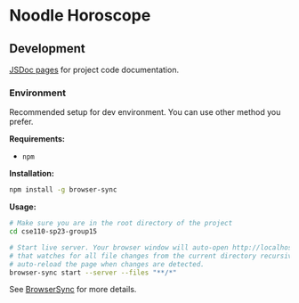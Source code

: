 # Noodle Horoscope

## Development

[JSDoc pages](https://cse110-sp23-group15.github.io/cse110-sp23-group15/) for
project code documentation.

### Environment

Recommended setup for dev environment. You can use other method you prefer.

**Requirements:**

- `npm`

**Installation:**

```bash
npm install -g browser-sync
```

**Usage:**

```bash
# Make sure you are in the root directory of the project
cd cse110-sp23-group15

# Start live server. Your browser window will auto-open http://localhost:3000
# that watches for all file changes from the current directory recursively and
# auto-reload the page when changes are detected.
browser-sync start --server --files "**/*"
```

See [BrowserSync](https://browsersync.io/) for more details.

